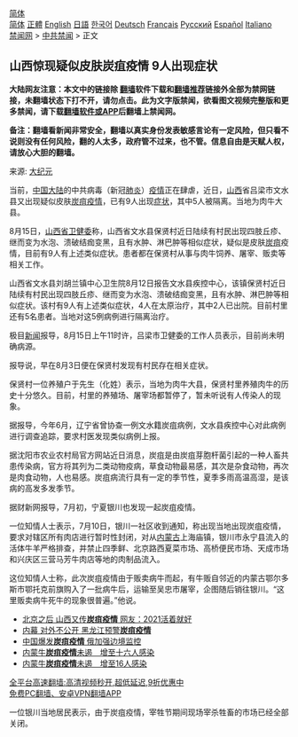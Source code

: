  <!-- 面包屑导航 --> <div class="breadcrumb"><!-- GTranslate: https://gtranslate.io/ -->  <div class="switcher notranslate">  <div class="selected">  <a href="#" onclick="return false;"> 简体</a>  </div>  <div class="option">  <a href="https://www.bannedbook.org" onclick="doGTranslate('zh-CN|zh-CN');jQuery('div.switcher div.selected a').html(jQuery(this).html());return false;" title="简体中文" class="nturl selected"> 简体</a>  <a href="https://www.bannedbook.org/zh-tw/" onclick="doGTranslate('zh-CN|zh-TW');jQuery('div.switcher div.selected a').html(jQuery(this).html());return false;" title="繁體中文" class="nturl"> 正體</a>  <a href="https://www.bannedbook.org/en/" onclick="doGTranslate('zh-CN|en');jQuery('div.switcher div.selected a').html(jQuery(this).html());return false;" title="English" class="nturl"> English</a>  <a href="https://www.bannedbook.org/ja/" onclick="doGTranslate('zh-CN|ja');jQuery('div.switcher div.selected a').html(jQuery(this).html());return false;" title="日本語" class="nturl"> 日語</a>  <a href="https://www.bannedbook.org/ko/" onclick="doGTranslate('zh-CN|ko');jQuery('div.switcher div.selected a').html(jQuery(this).html());return false;" title="한국어" class="nturl"> 한국어</a>  <a href="https://www.bannedbook.org/de/" onclick="doGTranslate('zh-CN|de');jQuery('div.switcher div.selected a').html(jQuery(this).html());return false;" title="Deutsch" class="nturl"> Deutsch</a>  <a href="https://www.bannedbook.org/fr/" onclick="doGTranslate('zh-CN|fr');jQuery('div.switcher div.selected a').html(jQuery(this).html());return false;" title="Français" class="nturl"> Français</a>  <a href="https://www.bannedbook.org/ru/" onclick="doGTranslate('zh-CN|ru');jQuery('div.switcher div.selected a').html(jQuery(this).html());return false;" title="Русский" class="nturl"> Русский</a>  <a href="https://www.bannedbook.org/es/" onclick="doGTranslate('zh-CN|es');jQuery('div.switcher div.selected a').html(jQuery(this).html());return false;" title="Español" class="nturl"> Español</a>  <a href="https://www.bannedbook.org/it/" onclick="doGTranslate('zh-CN|it');jQuery('div.switcher div.selected a').html(jQuery(this).html());return false;" title="Italiano" class="nturl"> Italiano</a>  </div>  </div>      <div class='breadcrumb-sub'><!-- Breadcrumb NavXT 6.3.0 --> <a href="https://www.bannedbook.org/" class="home">禁闻网</a> &gt; <a href="https://www.bannedbook.org/bnews/cbnews/" class="category">中共禁闻</a> &gt; 正文</div></div><h2>山西惊现疑似皮肤炭疽疫情 9人出现症状</h2> <p class="notice"><b>大陆网友注意：本文中的链接除 <a href="https://github.com/bannedbook/fanqiang" >翻墙</a>软件下载和<a href="https://github.com/killgcd/justmysocks/blob/master/README.md">翻墙推荐</a>链接外全部为禁网链接，未翻墙状态下打不开，请勿点击。此为文字版禁闻，欲看图文视频完整版和更多禁闻，请下载<a href="https://github.com/bannedbook/fanqiang">翻墙软件或APP</a>后翻墙上禁闻网。</p><p>备注：翻墙看新闻非常安全，翻墙以真实身份发表敏感言论有一定风险，但只看不说则没有任何风险，翻的人太多，政府管不过来，也不管。信息自由是天赋人权，请放心大胆的翻墙。</b></p>  <div class="entry"> <p>来源:&nbsp;<span class='wp_keywordlink_affiliate'><a href="http://www.epochtimes.com/" title="大纪元" target="_blank">大纪元</a></span>                          </p> <p>当前，<span class='wp_keywordlink_affiliate'><a href="https://www.bannedbook.org/" title="中国" target="_blank">中国</a></span><span class='wp_keywordlink_affiliate'><a href="https://www.bannedbook.org/" title="大陆" target="_blank">大陆</a></span>的中共病毒（新冠<a href="https://www.bannedbook.org/bnews/tag/%e8%82%ba%e7%82%8e/" class="st_tag internal_tag" rel="tag" title="标签 肺炎 下的日志">肺炎</a>）<a href="https://www.bannedbook.org/bnews/tag/%E7%96%AB%E6%83%85/" class="st_tag internal_tag" rel="tag" title="标签 疫情 下的日志">疫情</a>正在肆虐，近日，<a href="https://www.bannedbook.org/bnews/tag/%e5%b1%b1%e8%a5%bf/" class="st_tag internal_tag" rel="tag" title="标签 山西 下的日志">山西</a>省吕梁市文水县又出现疑似皮肤<a href="https://www.bannedbook.org/bnews/tag/%E7%82%AD%E7%96%BD%E7%96%AB%E6%83%85/" class="st_tag internal_tag" rel="tag" title="标签 炭疽疫情 下的日志">炭疽疫情</a>，已有9人出现<a href="https://www.bannedbook.org/bnews/tag/%E7%97%87%E7%8A%B6/" class="st_tag internal_tag" rel="tag" title="标签 症状 下的日志">症状</a>，其中5人被隔离。当地为肉牛大县。</p> <p>8月15日，<a href="https://www.bannedbook.org/bnews/tag/%e5%b1%b1%e8%a5%bf%e7%9c%81/" class="st_tag internal_tag" rel="tag" title="标签 山西省 下的日志">山西省</a><a href="https://www.bannedbook.org/bnews/tag/%E5%8D%AB%E5%81%A5%E5%A7%94/" class="st_tag internal_tag" rel="tag" title="标签 卫健委 下的日志">卫健委</a>称，山西省文水县保贤村近日陆续有村民出现四肢丘疹、继而变为水泡、溃破结痂变黑，且有水肿、淋巴肿等相似症状，疑似是皮肤<a href="https://www.bannedbook.org/bnews/tag/%E7%82%AD%E7%96%BD/" class="st_tag internal_tag" rel="tag" title="标签 炭疽 下的日志">炭疽</a>疫情，目前有9人有上述类似症状。患者都在保贤村从事与肉牛饲养、屠宰、贩卖等相关工作。</p>  <p>山西省文水县刘胡兰镇中心卫生院8月12日报告文水县疾控中心，该镇保贤村近日陆续有村民出现四肢丘疹、继而变为水泡、溃破结痂变黑，且有水肿、淋巴肿等相似症状。该村有9人有上述类似症状，4人在太原治疗，其中2人已出院。目前村里还有5名患者。当地对这5例病例进行隔离治疗。</p> <p>极目<span class='wp_keywordlink_affiliate'><a href="https://www.bannedbook.org/" title="新闻">新闻</a></span>报导，8月15日上午11时许，吕梁市卫健委的工作人员表示，目前尚未明确病源。</p> <p>报导说，早在8月3日便在保贤村发现有村民存在相关症状。</p>  <p>保贤村一位养殖户于先生（化姓）表示，当地为肉牛大县，保贤村里养殖肉牛的历史十分悠久。目前，村里的养殖场、屠宰场都暂停了，暂未听说有人传染人的现象。</p> <p>据报导，今年6月，辽宁省曾协查一例文水籍炭疽病例，文水县疾控中心对此病例进行调查追踪，要求村医发现类似病例上报。</p> <p>据沈阳市农业农村局官方网站近日消息，炭疽是由炭疽芽胞杆菌引起的一种人畜共患传染病，官方将其列为二类动物疫病，草食动物最易感，其次是杂食动物，再次是肉食动物，人也易感。炭疽病流行具有一定的季节性，夏季多雨高温高湿，是该病的高发多发季节。</p>  <p>据财新网报导，7月初，宁夏银川也发现一起炭疽疫情。</p> <p>一位知情人士表示，7月10日，银川一社区收到通知，称出现当地出现炭疽疫情，要求对辖区所有肉店进行暂时性封闭，对从<a href="https://www.bannedbook.org/bnews/tag/%e5%86%85%e8%92%99%e5%8f%a4/" class="st_tag internal_tag" rel="tag" title="标签 内蒙古 下的日志">内蒙古</a>上海庙镇，银川市永宁县流入的活体牛羊严格排查，并禁止四季鲜、北京路西夏菜市场、高桥便民市场、天成市场和兴庆区三营马芳牛肉店等地的肉制品流入。</p> <p>这位知情人士称，此次炭疽疫情由于贩卖病牛而起，有牛贩自邻近的内蒙古鄂尔多斯市鄂托克前旗购入了一批病牛后，运输至吴忠市屠宰，企图随后销往银川。“这里贩卖病牛死牛的现象很普遍。”他说。</p>  <ul class='op-related-articles' title='相关阅读'> <li><a href='https://www.bannedbook.org/bnews/comments/20210815/1606686.html' target='_blank'>北京之后 山西又传<b>炭疽疫情</b> 网友：2021活着就好</a></li> <li><a href='https://www.bannedbook.org/bnews/cbnews/20200425/1318992.html' target='_blank'>内幕 对外不公开 黑龙江预警<b>炭疽疫情</b></a></li> <li><a href='https://www.bannedbook.org/bnews/headline/20180822/988237.html' target='_blank'>中国爆发<b>炭疽疫情</b> 俄加强边境监控</a></li> <li><a href='https://www.bannedbook.org/bnews/cnnews/20180816/986014.html' target='_blank'>内蒙牛<b>炭疽疫情</b>未遏　增至十六人感染</a></li> <li><a href='https://www.bannedbook.org/bnews/headline/20180814/985357.html' target='_blank'>内蒙牛<b>炭疽疫情</b>未遏　增至16人感染</a></li> </ul> <p class="texttj"> <a href="https://github.com/bannedbook/fanqiang/wiki/V2ray%E6%9C%BA%E5%9C%BA" target="_blank">全平台高速翻墙:高清视频秒开,超低延迟,9折优惠中</a><br/> <a href="https://github.com/bannedbook/fanqiang/wiki/%E7%A6%81%E9%97%BB%E7%BD%91%E5%AE%89%E5%8D%93%E7%BF%BB%E5%A2%99%E6%96%B0%E9%97%BBAPP" target="_blank">免费PC翻墙、安卓VPN翻墙APP</a></p><p>一位银川当地居民表示，由于炭疽疫情，宰牲节期间现场宰杀牲畜的市场已经全部关闭。</p><a name='sharetosocial'></a>  <div style="margin-bottom:5px;padding-bottom:5px;clear:both"> <div id="archive-pix-1" class="banner-ads"> <!-- AuctionX Display platform tag START --> <div id="26318x728x90x621x_ADSLOT2" clicktrack="%%CLICK_URL_ESC%%"></div> <!-- AuctionX Display platform tag END --> </div> <div id="archive-pix-2" class="banner-ads"> <!-- AuctionX Display platform tag START --> <div id="26315x300x250x621x_ADSLOT2" clicktrack="%%CLICK_URL_ESC%%"></div> <!-- AuctionX Display platform tag END --> </div> </div>  <div id="archive-pix-1" class="banner-ads"> <!-- AuctionX Display platform tag START --> <div id="26318x728x90x621x_ADSLOT3" clicktrack="%%CLICK_URL_ESC%%"></div> <!-- AuctionX Display platform tag END --> </div> </div><!--END ENTRY--> 